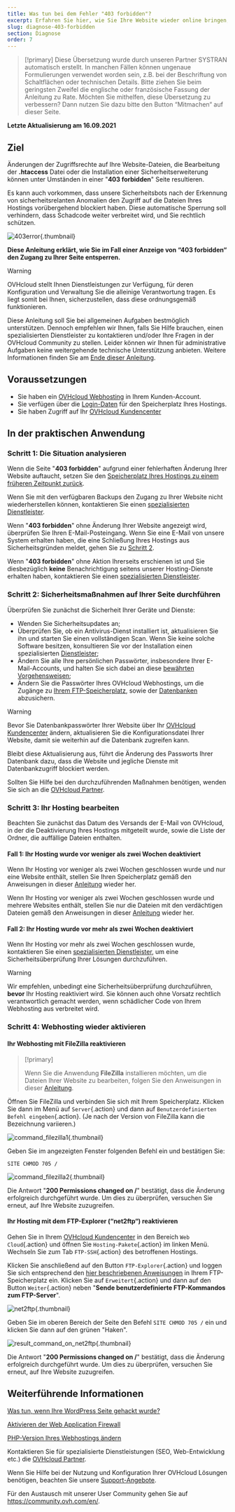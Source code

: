 ```yaml
---
title: Was tun bei dem Fehler "403 forbidden"?
excerpt: Erfahren Sie hier, wie Sie Ihre Website wieder online bringen, wenn “403 forbidden“ angezeigt wird
slug: diagnose-403-forbidden
section: Diagnose
order: 7
---
```


> [!primary]
> Diese Übersetzung wurde durch unseren Partner SYSTRAN automatisch erstellt. In manchen Fällen können ungenaue Formulierungen verwendet worden sein, z.B. bei der Beschriftung von Schaltflächen oder technischen Details. Bitte ziehen Sie beim geringsten Zweifel die englische oder französische Fassung der Anleitung zu Rate. Möchten Sie mithelfen, diese Übersetzung zu verbessern? Dann nutzen Sie dazu bitte den Button “Mitmachen“ auf dieser Seite.
>

**Letzte Aktualisierung am 16.09.2021**

## Ziel

Änderungen der Zugriffsrechte auf Ihre Website-Dateien, die Bearbeitung der **.htaccess** Datei oder die Installation einer Sicherheitserweiterung können unter Umständen in einer "**403 forbidden**" Seite resultieren.

Es kann auch vorkommen, dass unsere Sicherheitsbots nach der Erkennung von sicherheitsrelanten Anomalien den Zugriff auf die Dateien Ihres Hostings vorübergehend blockiert haben. Diese automatische Sperrung soll verhindern, dass Schadcode weiter verbreitet wird, und Sie rechtlich schützen.

![403error](images/403error.png){.thumbnail}

**Diese Anleitung erklärt, wie Sie im Fall einer Anzeige von “403 forbidden“ den Zugang zu Ihrer Seite entsperren.**

> [!warning]
> OVHcloud stellt Ihnen Dienstleistungen zur Verfügung, für deren Konfiguration und Verwaltung Sie die alleinige Verantwortung tragen. Es liegt somit bei Ihnen, sicherzustellen, dass diese ordnungsgemäß funktionieren.
> 
> Diese Anleitung soll Sie bei allgemeinen Aufgaben bestmöglich unterstützen. Dennoch empfehlen wir Ihnen, falls Sie Hilfe brauchen, einen spezialisierten Dienstleister zu kontaktieren und/oder Ihre Fragen in der OVHcloud Community zu stellen. Leider können wir Ihnen für administrative Aufgaben keine weitergehende technische Unterstützung anbieten. Weitere Informationen finden Sie am [Ende dieser Anleitung](#gofurther).
>

## Voraussetzungen

- Sie haben ein [OVHcloud Webhosting](https://www.ovhcloud.com/de/web-hosting/) in Ihrem Kunden-Account.
- Sie verfügen über die [Login-Daten](../verbindung-ftp-speicher-webhosting/#schritt-1-erforderliche-verbindungsinformationen-abrufen) für den Speicherplatz Ihres Hostings.
- Sie haben Zugriff auf Ihr [OVHcloud Kundencenter](https://www.ovh.com/auth/?action=gotomanager&from=https://www.ovh.de/&ovhSubsidiary=de)

## In der praktischen Anwendung

### Schritt 1: Die Situation analysieren

Wenn die Seite "**403 forbidden**" aufgrund einer fehlerhaften Änderung Ihrer Website auftaucht, setzen Sie den [Speicherplatz Ihres Hostings zu einem früheren Zeitpunkt zurück](../webhosting-speicherplatz-wiederherstellen/).

Wenn Sie mit den verfügbaren Backups den Zugang zu Ihrer Website nicht wiederherstellen können, kontaktieren Sie einen [spezialisierten Dienstleister](https://partner.ovhcloud.com/de/directory/).

Wenn "**403 forbidden**" ohne Änderung Ihrer Website angezeigt wird, überprüfen Sie Ihren E-Mail-Posteingang. Wenn Sie eine E-Mail von unsere System erhalten haben, die eine Schließung Ihres Hostings aus Sicherheitsgründen meldet, gehen Sie zu [Schritt 2](#step2).

Wenn "**403 forbidden**" ohne Aktion Ihrerseits erschienen ist und Sie diesbezüglich **keine** Benachrichtigung seitens unserer Hosting-Dienste erhalten haben, kontaktieren Sie einen [spezialisierten Dienstleister](https://partner.ovhcloud.com/de/directory/).

### Schritt 2: Sicherheitsmaßnahmen auf Ihrer Seite durchführen <a name="step2"></a>

Überprüfen Sie zunächst die Sicherheit Ihrer Geräte und Dienste:

- Wenden Sie Sicherheitsupdates an;
- Überprüfen Sie, ob ein Antivirus-Dienst installiert ist, aktualisieren Sie ihn und starten Sie einen vollständigen Scan. Wenn Sie keine solche Software besitzen, konsultieren Sie vor der Installation einen spezialisierten [Dienstleister](https://partner.ovhcloud.com/de/directory/);
- Ändern Sie alle Ihre persönlichen Passwörter, insbesondere Ihrer E-Mail-Accounts, und halten Sie sich dabei an diese [bewährten Vorgehensweisen](https://docs.ovh.com/de/customer/Passwort-verwalten/#ein-adaquates-passwort-erstellen);
- Ändern Sie die Passwörter Ihres OVHcloud Webhostings, um die Zugänge zu [Ihrem FTP-Speicherplatz](../ftp-benutzer-passwort-aendern/), sowie der [Datenbanken](../datenbank-passwort-aendern/) abzusichern.

> [!warning]
>
> Bevor Sie Datenbankpasswörter Ihrer Website über Ihr [OVHcloud Kundencenter](https://www.ovh.com/auth/?action=gotomanager&from=https://www.ovh.de/&ovhSubsidiary=de) ändern, aktualisieren Sie die Konfigurationsdatei Ihrer Website, damit sie weiterhin auf die Datenbank zugreifen kann.
>
> Bleibt diese Aktualisierung aus, führt die Änderung des Passworts Ihrer Datenbank dazu, dass die Website und jegliche Dienste mit Datenbankzugriff blockiert werden.
>
> Sollten Sie Hilfe bei den durchzuführenden Maßnahmen benötigen, wenden Sie sich an die [OVHcloud Partner](https://partner.ovhcloud.com/de/directory/).
>

### Schritt 3: Ihr Hosting bearbeiten

Beachten Sie zunächst das Datum des Versands der E-Mail von OVHcloud, in der die Deaktivierung Ihres Hostings mitgeteilt wurde, sowie die Liste der Ordner, die auffällige Dateien enthalten.

#### Fall 1: Ihr Hosting wurde vor weniger als zwei Wochen deaktiviert

Wenn Ihr Hosting vor weniger als zwei Wochen geschlossen wurde und nur eine Website enthält, stellen Sie Ihren Speicherplatz gemäß den Anweisungen in dieser [Anleitung](../webhosting-speicherplatz-wiederherstellen/#speicherplatz-uber-das-kundencenter-wiederherstellen) wieder her.

Wenn Ihr Hosting vor weniger als zwei Wochen geschlossen wurde und mehrere Websites enthält, stellen Sie nur die Dateien mit den verdächtigen Dateien gemäß den Anweisungen in dieser [Anleitung](../webhosting-speicherplatz-wiederherstellen/#datei-mithilfe-einer-software-oder-uber-ein-interface-wiederherstellen) wieder her.

#### Fall 2: Ihr Hosting wurde vor mehr als zwei Wochen deaktiviert

Wenn Ihr Hosting vor mehr als zwei Wochen geschlossen wurde, kontaktieren Sie einen [spezialisierten Dienstleister](https://partner.ovhcloud.com/de/directory/), um eine Sicherheitsüberprüfung Ihrer Lösungen durchzuführen. 

> [!warning]
>
> Wir empfehlen, unbedingt eine Sicherheitsüberprüfung durchzuführen, **bevor** Ihr Hosting reaktiviert wird. Sie können auch ohne Vorsatz rechtlich verantwortlich gemacht werden, wenn schädlicher Code von Ihrem Webhosting aus verbreitet wird.
>

### Schritt 4: Webhosting wieder aktivieren

#### Ihr Webhosting mit FileZilla reaktivieren

> [!primary]
>
> Wenn Sie die Anwendung **FileZilla** installieren möchten, um die Dateien Ihrer Website zu bearbeiten, folgen Sie den Anweisungen in dieser [Anleitung](../webhosting_hilfe_zur_verwendung_von_filezilla/).
>

Öffnen Sie FileZilla und verbinden Sie sich mit Ihrem Speicherplatz. Klicken Sie dann im Menü auf `Server`{.action} und dann auf `Benutzerdefinierten Befehl eingeben`{.action}. (Je nach der Version von FileZilla kann die Bezeichnung variieren.)

![command_filezilla1](images/command_filezilla1.png){.thumbnail}

Geben Sie im angezeigten Fenster folgenden Befehl ein und bestätigen Sie:

```
SITE CHMOD 705 /
```

![command_filezilla2](images/command_filezilla2.png){.thumbnail}

Die Antwort "**200 Permissions changed on /**" bestätigt, dass die Änderung erfolgreich durchgeführt wurde. Um dies zu überprüfen, versuchen Sie erneut, auf Ihre Website zuzugreifen.

#### Ihr Hosting mit dem FTP-Explorer (“net2ftp“) reaktivieren

Gehen Sie in Ihrem [OVHcloud Kundencenter](https://www.ovh.com/auth/?action=gotomanager&from=https://www.ovh.de/&ovhSubsidiary=de) in den Bereich `Web Cloud`{.action} und öffnen Sie `Hosting-Pakete`{.action} im linken Menü. Wechseln Sie zum Tab `FTP-SSH`{.action} des betroffenen Hostings.

Klicken Sie anschließend auf den Button `FTP-Explorer`{.action} und loggen Sie sich entsprechend den [hier beschriebenen Anweisungen](../verbindung-ftp-speicher-webhosting/#1-via-ftp-explorer-verbinden) in Ihrem FTP-Speicherplatz ein. Klicken Sie auf `Erweitert`{.action} und dann auf den Button `Weiter`{.action} neben "**Sende benutzerdefinierte FTP-Kommandos zum FTP-Server**".

![net2ftp](images/net2ftp.png){.thumbnail}

Geben Sie im oberen Bereich der Seite den Befehl `SITE CHMOD 705 /` ein und klicken Sie dann auf den grünen "Haken".

![result_command_on_net2ftp](images/result_command_on_net2ftp.png){.thumbnail}

Die Antwort "**200 Permissions changed on /**" bestätigt, dass die Änderung erfolgreich durchgeführt wurde. Um dies zu überprüfen, versuchen Sie erneut, auf Ihre Website zuzugreifen.

## Weiterführende Informationen <a name="gofurther"></a>

[Was tun, wenn Ihre WordPress Seite gehackt wurde?](../was_tun_wenn_ihre_wordpress_seite_gehackt_wurde/)

[Aktivieren der Web Application Firewall](../webhosting_aktivieren_der_web_application_firewall/)

[PHP-Version Ihres Webhostings ändern](../konfiguration_von_php_fur_ein_ovh_webhosting_2014/)

Kontaktieren Sie für spezialisierte Dienstleistungen (SEO, Web-Entwicklung etc.) die [OVHcloud Partner](https://partner.ovhcloud.com/de/directory/).

Wenn Sie Hilfe bei der Nutzung und Konfiguration Ihrer OVHcloud Lösungen benötigen, beachten Sie unsere [Support-Angebote](https://www.ovhcloud.com/de/support-levels/).

Für den Austausch mit unserer User Community gehen Sie auf <https://community.ovh.com/en/>.

